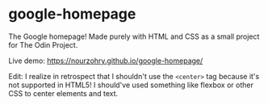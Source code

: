# google-homepage
The Google homepage! Made purely with HTML and CSS as a small project for The Odin Project.

Live demo: https://nourzohry.github.io/google-homepage/

Edit: I realize in retrospect that I shouldn't use the `<center>` tag because it's not supported in HTML5! I should've used something like flexbox or other CSS to center elements and text.
